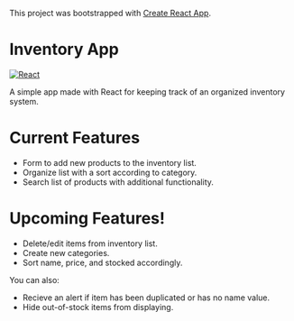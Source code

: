 This project was bootstrapped with [Create React App](https://github.com/facebookincubator/create-react-app).

# Inventory App

[![React](https://cldup.com/XOskaIX4mj.png)](https://facebook.github.io/react/)

A simple app made with React for keeping track of an organized inventory system.
# Current Features

  - Form to add new products to the inventory list.
  - Organize list with a sort according to category.
  - Search list of products with additional functionality.

# Upcoming Features!

  - Delete/edit items from inventory list.
  - Create new categories.
  - Sort name, price, and stocked accordingly.


You can also:
  - Recieve an alert if item has been duplicated or has no name value.
  - Hide out-of-stock items from displaying.



